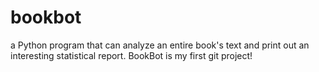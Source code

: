 # bookbot
a Python program that can analyze an entire book's text and print out an interesting statistical report.
BookBot is my first git project!
